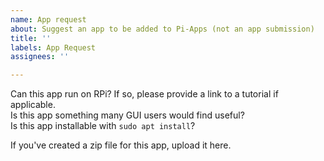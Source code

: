 ```yaml
---
name: App request
about: Suggest an app to be added to Pi-Apps (not an app submission)
title: ''
labels: App Request
assignees: ''

---
```


Can this app run on RPi? If so, please provide a link to a tutorial if applicable.  
Is this app something many GUI users would find useful?  
Is this app installable with `sudo apt install`?  

If you've created a zip file for this app, upload it here.
